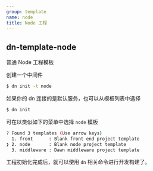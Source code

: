 ```yaml
---
group: template
name: node
title: Node 工程
---
```


## dn-template-node

普通 Node 工程模板

创建一个中间件

```sh
$ dn init -t node
```

如果你的 dn 连接的是默认服务，也可以从模板列表中选择

```sh
$ dn init
```

可在以类似如下的菜单中选择 `node` 模板
```sh
? Found 3 templates (Use arrow keys)
  1. front      : Blank front end project template
❯ 2. node       : Blank node project template
  3. middleware : Dawn middleware project template
```

工程初始化完成后，就可以使用 `dn` 相关命令进行开发构建了。